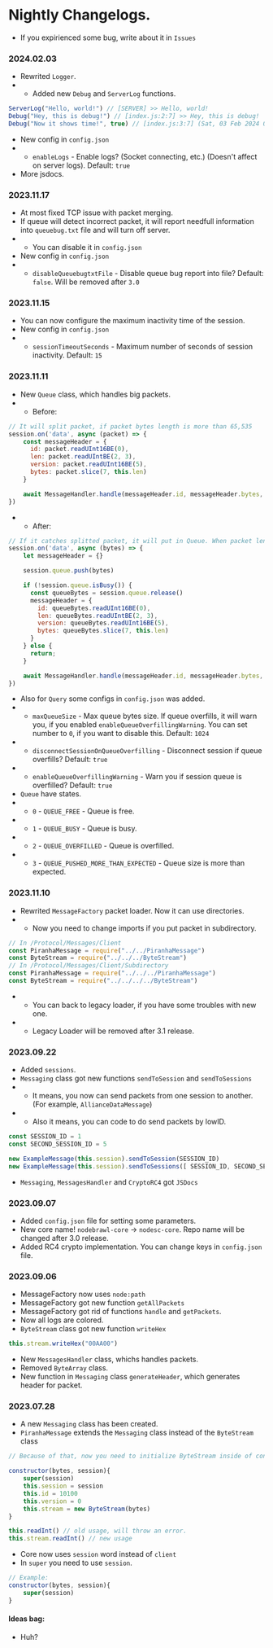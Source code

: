 # Nightly Changelogs.
* If you expirienced some bug, write about it in `Issues`

### 2024.02.03
* Rewrited `Logger`.
* * Added new `Debug` and `ServerLog` functions.
```js
ServerLog("Hello, world!") // [SERVER] >> Hello, world!
Debug("Hey, this is debug!") // [index.js:2:7] >> Hey, this is debug!
Debug("Now it shows time!", true) // [index.js:3:7] (Sat, 03 Feb 2024 00:00:00 GMT) >> Now it shows time!
```
* New config in `config.json`
* * `enableLogs` - Enable logs? (Socket connecting, etc.) (Doesn't affect on server logs). Default: `true`
* More jsdocs.

### 2023.11.17
* At most fixed TCP issue with packet merging.
* If queue will detect incorrect packet, it will report needfull information into `queuebug.txt` file and will turn off server.
* * You can disable it in `config.json`
* New config in `config.json`
* * `disableQueuebugtxtFile` - Disable queue bug report into file? Default: `false`. Will be removed after `3.0`

### 2023.11.15
* You can now configure the maximum inactivity time of the session.
* New config in `config.json`
* * `sessionTimeoutSeconds` - Maximum number of seconds of session inactivity. Default: `15`

### 2023.11.11
* New `Queue` class, which handles big packets.
* * Before:
```js
// It will split packet, if packet bytes length is more than 65,535
session.on('data', async (packet) => {
    const messageHeader = {
      id: packet.readUInt16BE(0),
      len: packet.readUIntBE(2, 3),
      version: packet.readUInt16BE(5),
      bytes: packet.slice(7, this.len)
    }

    await MessageHandler.handle(messageHeader.id, messageHeader.bytes, {}) // For example, it will try to handle packets 10100, 94316, 883134
})
``` 
* * After:
```js
// If it catches splitted packet, it will put in Queue. When packet length will be equal with packet bytes length (header excludes), it will release bytes to MessageHandler.
session.on('data', async (bytes) => {
    let messageHeader = {}

    session.queue.push(bytes)

    if (!session.queue.isBusy()) {
      const queueBytes = session.queue.release()
      messageHeader = {
        id: queueBytes.readUInt16BE(0),
        len: queueBytes.readUIntBE(2, 3),
        version: queueBytes.readUInt16BE(5),
        bytes: queueBytes.slice(7, this.len)
      }
    } else {
      return;
    }

    await MessageHandler.handle(messageHeader.id, messageHeader.bytes, {}) // Now it will handle only 10100 in that case.
})
```
* Also for `Query` some configs in `config.json` was added.
* * `maxQueueSize` - Max queue bytes size. If queue overfills, it will warn you, if you enabled `enableQueueOverfillingWarning`. You can set number to `0`, if you want to disable this. Default: `1024`
* * `disconnectSessionOnQueueOverfilling` - Disconnect session if queue overfills? Default: `true`
* * `enableQueueOverfillingWarning` - Warn you if session queue is overfilled? Default: `true`
* `Queue` have states.
* * `0` - `QUEUE_FREE` - Queue is free.
* * `1` - `QUEUE_BUSY` - Queue is busy.
* * `2` - `QUEUE_OVERFILLED` - Queue is overfilled.
* * `3` - `QUEUE_PUSHED_MORE_THAN_EXPECTED` - Queue size is more than expected.

### 2023.11.10
* Rewrited `MessageFactory` packet loader. Now it can use directories.
* * Now you need to change imports if you put packet in subdirectory.
```js
// In /Protocol/Messages/Client
const PiranhaMessage = require("../../PiranhaMessage") 
const ByteStream = require("../../../ByteStream")
// In /Protocol/Messages/Client/Subdirectory
const PiranhaMessage = require("../../../PiranhaMessage") 
const ByteStream = require("../../../../ByteStream")
```
* * You can back to legacy loader, if you have some troubles with new one.
* * Legacy Loader will be removed after 3.1 release.

### 2023.09.22
* Added `sessions`.
* `Messaging` class got new functions `sendToSession` and `sendToSessions`
* * It means, you now can send packets from one session to another. (For example, `AllianceDataMessage`)
* * Also it means, you can code to do send packets by lowID.
```js
const SESSION_ID = 1
const SECOND_SESSION_ID = 5

new ExampleMessage(this.session).sendToSession(SESSION_ID)
new ExampleMessage(this.session).sendToSessions([ SESSION_ID, SECOND_SESSION_ID ])
```
* `Messaging`, `MessagesHandler` and `CryptoRC4` got `JSDocs`

### 2023.09.07
* Added `config.json` file for setting some parameters.
* New core name! `nodebrawl-core` -> `nodesc-core`. Repo name will be changed after 3.0 release.
* Added RC4 crypto implementation. You can change keys in `config.json` file.

### 2023.09.06
* MessageFactory now uses `node:path`
* MessageFactory got new function `getAllPackets`
* MessageFactory got rid of functions `handle` and `getPackets`.
* Now all logs are colored.
* `ByteStream` class got new function `writeHex`
```js
this.stream.writeHex("00AA00")
```
* New `MessagesHandler` class, whichs handles packets.
* Removed `ByteArray` class.
* New function in `Messaging` class `generateHeader`, which generates header for packet.

### 2023.07.28
* A new `Messaging` class has been created.
* `PiranhaMessage` extends the `Messaging` class instead of the `ByteStream` class
```js
// Because of that, now you need to initialize ByteStream inside of constructor

constructor(bytes, session){
    super(session)
    this.session = session
    this.id = 10100
    this.version = 0
    this.stream = new ByteStream(bytes)
}

this.readInt() // old usage, will throw an error.
this.stream.readInt() // new usage
```
* Core now uses `session` word instead of `client`
* In `super` you need to use `session`.
```js
// Example:
constructor(bytes, session){
    super(session)
}
```
#### Ideas bag:
* Huh?